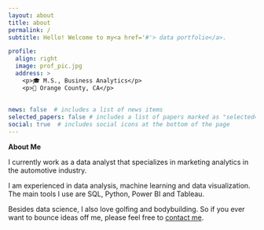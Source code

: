```yaml
---
layout: about
title: about
permalink: /
subtitle: Hello! Welcome to my<a href='#'> data portfolio</a>.

profile:
  align: right
  image: prof_pic.jpg
  address: >
    <p>🎓 M.S., Business Analytics</p>
    <p>📍 Orange County, CA</p>
    
    
news: false  # includes a list of news items
selected_papers: false # includes a list of papers marked as "selected={true}"
social: true  # includes social icons at the bottom of the page
---
```


 
 <a href='#' style="text-decoration:none"><b>About Me</b></a>

 I currently work as a data analyst that specializes in marketing analytics in the automotive industry. 

 I am experienced in data analysis, machine learning and data visualization. The main tools I use are <a href='#' style="text-decoration:none">SQL</a>, <a href='#' style="text-decoration:none">Python</a>, <a href='#' style="text-decoration:none">Power BI</a> and <a href='#' style="text-decoration:none">Tableau</a>.

 Besides data science, I also love golfing and bodybuilding. So if you ever want to bounce ideas off me, please feel free to [contact me](email:shainalolin@gmail.com).